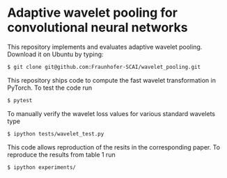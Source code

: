 # Adaptive wavelet pooling for convolutional neural networks

This repository implements and evaluates adaptive wavelet pooling.
Download it on Ubuntu by typing:
``` bash
$ git clone git@github.com:Fraunhofer-SCAI/wavelet_pooling.git
```
This repository ships code to compute the fast wavelet transformation
in PyTorch. To test the code run
``` bash
$ pytest
```
To manually verify the wavelet loss values for various standard wavelets type
``` bash
$ ipython tests/wavelet_test.py
```
This code allows reproduction of the resits in the corresponding paper.
To reproduce the results from table 1 run
``` bash
$ ipython experiments/
```